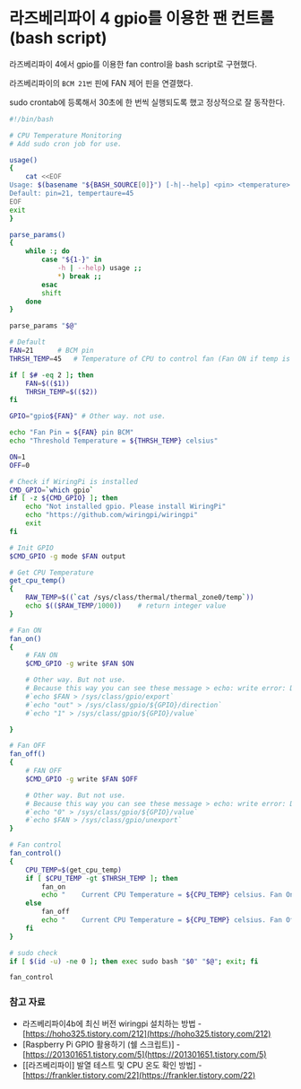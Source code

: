 # 라즈베리파이 4 gpio를 이용한 팬 컨트롤 (bash script)

라즈베리파이 4에서 gpio를 이용한 fan control을 bash script로 구현했다.

라즈베리파이의 `BCM 21번` 핀에 FAN 제어 핀을 연결했다.

sudo crontab에 등록해서 30초에 한 번씩 실행되도록 했고 정상적으로 잘 동작한다.

```bash
#!/bin/bash

# CPU Temperature Monitoring 
# Add sudo cron job for use.

usage()
{
    cat <<EOF
Usage: $(basename "${BASH_SOURCE[0]}") [-h|--help] <pin> <temperature>
Default: pin=21, tempertaure=45
EOF
exit
}

parse_params()
{
    while :; do
        case "${1-}" in
            -h | --help) usage ;;
            *) break ;;
        esac
        shift
    done
}

parse_params "$@"

# Default
FAN=21      # BCM pin
THRSH_TEMP=45   # Temperature of CPU to control fan (Fan ON if temp is higher)

if [ $# -eq 2 ]; then
    FAN=$(($1))
    THRSH_TEMP=$(($2))
fi

GPIO="gpio${FAN}" # Other way. not use.

echo "Fan Pin = ${FAN} pin BCM"
echo "Threshold Temperature = ${THRSH_TEMP} celsius"

ON=1
OFF=0

# Check if WiringPi is installed
CMD_GPIO=`which gpio`
if [ -z ${CMD_GPIO} ]; then
    echo "Not installed gpio. Please install WiringPi"
    echo "https://github.com/wiringpi/wiringpi"
    exit
fi

# Init GPIO
$CMD_GPIO -g mode $FAN output

# Get CPU Temperature
get_cpu_temp()
{
    RAW_TEMP=$((`cat /sys/class/thermal/thermal_zone0/temp`))
    echo $(($RAW_TEMP/1000))    # return integer value
}

# Fan ON
fan_on()
{
    # FAN ON
    $CMD_GPIO -g write $FAN $ON

    # Other way. But not use.
    # Because this way you can see these message > echo: write error: Deice or resource busy
    #`echo $FAN > /sys/class/gpio/export`
    #`echo "out" > /sys/class/gpio/${GPIO}/direction`
    #`echo "1" > /sys/class/gpio/${GPIO}/value`

}

# Fan OFF
fan_off()
{
    # FAN OFF
    $CMD_GPIO -g write $FAN $OFF

    # Other way. But not use.
    # Because this way you can see these message > echo: write error: Deice or resource busy
    #`echo "0" > /sys/class/gpio/${GPIO}/value`
    #`echo $FAN > /sys/class/gpio/unexport`
}

# Fan control
fan_control()
{
    CPU_TEMP=$(get_cpu_temp)
    if [ $CPU_TEMP -gt $THRSH_TEMP ]; then
        fan_on
        echo "    Current CPU Temperature = ${CPU_TEMP} celsius. Fan On."
    else
        fan_off
        echo "    Current CPU Temperature = ${CPU_TEMP} celsius. Fan Off."
    fi
}

# sudo check
if [ $(id -u) -ne 0 ]; then exec sudo bash "$0" "$@"; exit; fi

fan_control

```


### 참고 자료
- 라즈베리파이4b에 최신 버전 wiringpi 설치하는 방법 - [https://hoho325.tistory.com/212](https://hoho325.tistory.com/212)
- [Raspberry Pi GPIO 활용하기 (쉘 스크립트)] - [https://201301651.tistory.com/5](https://201301651.tistory.com/5)
- [[라즈베리파이] 발열 테스트 및 CPU 온도 확인 방법] - [https://frankler.tistory.com/22](https://frankler.tistory.com/22)